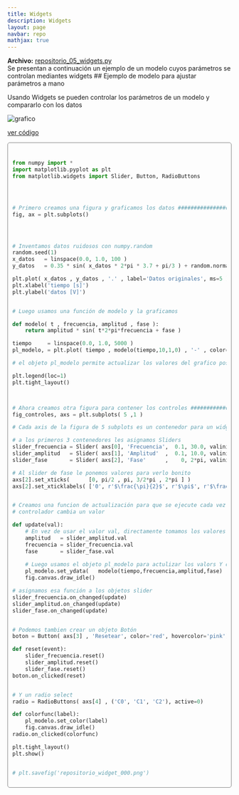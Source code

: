 ```yaml
---
title: Widgets
description: Widgets
layout: page
navbar: repo
mathjax: true
---
```


<div class="alert alert-info" role="alert" >
  <strong>Archivo:</strong> <a href="../repositorio_05_widgets.py"> repositorio_05_widgets.py </a>
</div>
Se presentan a continuación un ejemplo de un modelo cuyos parámetros se
controlan mediantes widgets
## Ejemplo de modelo para ajustar parámetros a mano

Usando Widgets se pueden controlar los parámetros de un modelo
y compararlo con los datos

![grafico](repositorio_widget_000.png "repositorio_widget_000.png")

<a data-toggle="collapse" href="#desplegable000" aria-expanded="false" aria-controls="desplegable000">ver código<span class="caret"></span></a>

<div id="desplegable000" class="collapse" markdown="1" style="padding: 10px; border: 1px solid gray; border-radius: 5px;">

```python

from numpy import *
import matplotlib.pyplot as plt
from matplotlib.widgets import Slider, Button, RadioButtons




# Primero creamos una figura y graficamos los datos ###########################
fig, ax = plt.subplots()




# Inventamos datos ruidosos con numpy.random
random.seed(1)
x_datos   = linspace(0.0, 1.0, 100 )
y_datos   = 0.35 * sin( x_datos * 2*pi * 3.7 + pi/3 ) + random.normal(size=100)/40

plt.plot( x_datos , y_datos , '.' , label='Datos originales', ms=5 )
plt.xlabel('tiempo [s]')
plt.ylabel('datos [V]')


# Luego usamos una función de modelo y la graficamos

def modelo( t , frecuencia, amplitud , fase ):
    return amplitud * sin( t*2*pi*frecuencia + fase )

tiempo     = linspace(0.0, 1.0, 5000 )
pl_modelo, = plt.plot( tiempo , modelo(tiempo,10,1,0) , '-' , color='C3', label='modelo', lw=2, alpha=0.7  )

# el objeto pl_modelo permite actualizar los valores del grafico posterioremente

plt.legend(loc=1)
plt.tight_layout()



# Ahora creamos otra figura para contener los controles #######################
fig_controles, axs = plt.subplots( 5 ,1 )

# Cada axis de la figura de 5 subplots es un contenedor para un widget

# a los primeros 3 contenedores les asignamos Sliders
slider_frecuencia = Slider( axs[0], 'Frecuencia',  0.1, 30.0, valinit=10 )
slider_amplitud   = Slider( axs[1], 'Amplitud'  ,  0.1, 10.0, valinit=1 )
slider_fase       = Slider( axs[2], 'Fase'      ,    0, 2*pi, valinit=0 )

# Al slider de fase le ponemos valores para verlo bonito
axs[2].set_xticks(      [0, pi/2 , pi, 3/2*pi , 2*pi ] )
axs[2].set_xticklabels( ['0', r'$\frac{\pi}{2}$', r'$\pi$', r'$\frac{3}{2}\pi$', r'$2\pi$'] )


# Creamos una funcion de actualización para que se ejecute cada vez que un 
# controlador cambia un valor

def update(val):
    # En vez de usar el valor val, directamente tomamos los valores de cada control
    amplitud   = slider_amplitud.val
    frecuencia = slider_frecuencia.val
    fase       = slider_fase.val
    
    # Luego usamos el objeto pl_modelo para actulizar los valors Y del gráfico
    pl_modelo.set_ydata(   modelo(tiempo,frecuencia,amplitud,fase)    )
    fig.canvas.draw_idle()

# asignamos esa función a los objetos slider
slider_frecuencia.on_changed(update)
slider_amplitud.on_changed(update)
slider_fase.on_changed(update)


# Podemos tambien crear un objeto Botón
boton = Button( axs[3] , 'Resetear', color='red', hovercolor='pink')

def reset(event):
    slider_frecuencia.reset()
    slider_amplitud.reset()
    slider_fase.reset()
boton.on_clicked(reset)


# Y un radio select
radio = RadioButtons( axs[4] , ('C0', 'C1', 'C2'), active=0)

def colorfunc(label):
    pl_modelo.set_color(label)
    fig.canvas.draw_idle()
radio.on_clicked(colorfunc)

plt.tight_layout()
plt.show()


# plt.savefig('repositorio_widget_000.png')
```
</div>

